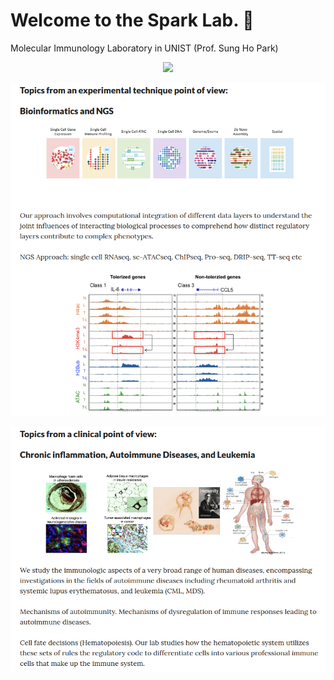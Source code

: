 # Welcome to the Spark Lab. 👋
Molecular Immunology Laboratory in UNIST (Prof. Sung Ho Park)
<p align="center">
<img width="850" src="./github/src/Topic_Spark_LAB_0.png">
</p>

<p align="center">
<img width="850" src="src/Topic_Spark_LAB_1.png">
</p>

<p align="center">
<img width="850" src="src/Topic_Spark_LAB_2.png">
</p>
